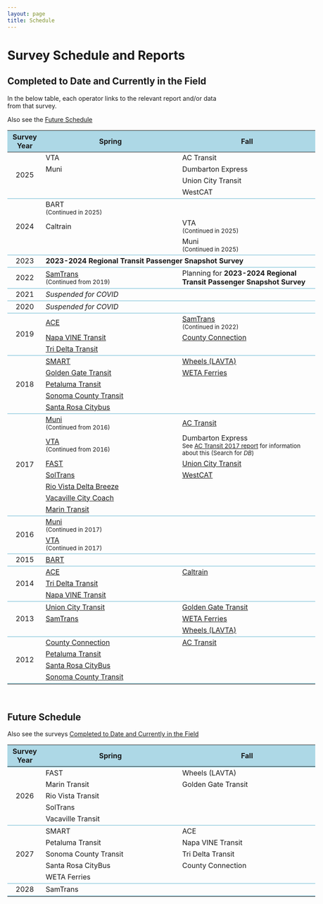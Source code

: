 ```yaml
---
layout: page
title: Schedule
---
```


# Survey Schedule and Reports

## Completed to Date and Currently in the Field

<p>In the below table, each operator links to the relevant report and/or data from that survey.</p>

<p>Also see the <a href="#future-schedule">Future Schedule</a></p>

<table style="table-layout:fixed; width:700px">
 <thead><tr class="header" style="background-color:lightblue;">
   <th style="width:10%">Survey Year</th>
   <th style="width:40%">Spring</th>
   <th style="width:40%">Fall</th>
 </tr></thead>
 <tbody>
  <tr>
    <td rowspan="4" style="text-align:center; vertical-align:middle;">2025</td>
    <td>VTA</td>
    <td>AC Transit</td>
  </tr>
  <tr>
    <td>Muni</td>
    <td>Dumbarton Express</td>
  </tr>
  <tr>
    <td></td>
    <td>Union City Transit</td>
  </tr>
  <tr>
    <td></td>
    <td>WestCAT</td>
  </tr>
  <tr><td colspan="3" style="height=0px; background-color:lightblue; padding:1px"></td></tr>
  <tr>
    <td rowspan="3" style="text-align:center; vertical-align:middle;">2024</td>
    <td colspan="2">BART<br /><small>(Continued in 2025)</small></td>
  </tr>
  <tr>
    <td>Caltrain</td>
    <td>VTA<br /><small>(Continued in 2025)</small></td>
  </tr>
  <tr>
    <td></td>
    <td>Muni<br /><small>(Continued in 2025)</small></td>
  </tr>
  <tr><td colspan="3" style="height=0px; background-color:lightblue; padding:1px"></td></tr>
  <tr>
    <td style="text-align:center; vertical-align:middle;">2023</td>
    <td colspan="2"><strong>2023-2024 Regional Transit Passenger Snapshot Survey</strong></td>
  </tr>
  <tr><td colspan="3" style="height=0px; background-color:lightblue; padding:1px"></td></tr>
  <tr>
    <td style="text-align:center; vertical-align:middle;">2022</td>
    <td><a href="https://mtcdrive.box.com/v/transit-survey-samtrans-2022">SamTrans</a><br /><small>(Continued from 2019)</small></td>
    <td>Planning for <strong>2023-2024 Regional Transit Passenger Snapshot Survey</strong></td>
  </tr>
  <tr><td colspan="3" style="height=0px; background-color:lightblue; padding:1px"></td></tr>
  <tr>
    <td style="text-align:center; vertical-align:middle">2021</td>
    <td colspan="2"><em>Suspended for COVID</em></td>
  </tr>
  <tr><td colspan="3" style="height=0px; background-color:lightblue; padding:1px"></td></tr>
  <tr>
    <td style="text-align:center; vertical-align:middle">2020</td>
    <td colspan="2"><em>Suspended for COVID</em></td>
  </tr>
  <tr><td colspan="3" style="height=0px; background-color:lightblue; padding:1px"></td></tr>
  <tr>
    <td rowspan="3" style="text-align:center; vertical-align:middle">2019</td>
    <td><a href="https://mtcdrive.box.com/v/transit-survey-ace-2019">ACE</a></td>
    <td><a href="https://mtcdrive.box.com/v/transit-survey-samtrans-2022">SamTrans</a><br /><small>(Continued in 2022)</small></td>
  </tr>
  <tr>
    <td><a href="https://mtcdrive.box.com/v/transit-survey-napa-vine-2019">Napa VINE Transit</a></td>
    <td><a href="https://mtcdrive.box.com/v/transit-survey-countyconn-2019">County Connection</a></td>
  </tr>
  <tr>
    <td><a href="https://mtcdrive.box.com/v/transit-survey-tri-delta-2019">Tri Delta Transit</a></td>
    <td></td>
  </tr>
  <tr><td colspan="3" style="height=0px; background-color:lightblue; padding:1px"></td></tr>
  <tr>
    <td rowspan="5" style="text-align:center; vertical-align:middle">2018</td>
    <td><a href="https://mtcdrive.box.com/v/transit-survey-smart-2018">SMART</a></td>
    <td><a href="https://mtcdrive.box.com/v/transit-survey-lavta-2018">Wheels (LAVTA)</a></td>
  </tr>
  <tr>
    <td><a href="https://mtcdrive.box.com/v/transit-survey-ggt-2018">Golden Gate Transit</a></td>
    <td><a href="https://mtcdrive.box.com/v/transit-survey-weta-2018">WETA Ferries</a></td>
  </tr>
  <tr>
    <td><a href="https://mtcdrive.box.com/v/transit-survey-petaluma-2018">Petaluma Transit</a></td>
    <td></td>
  </tr>
  <tr>
    <td><a href="https://mtcdrive.box.com/v/transit-survey-sonoma-2018">Sonoma County Transit</a></td>
    <td></td>
  </tr>
  <tr>
    <td><a href="https://mtcdrive.box.com/v/transit-survey-santa-rosa-2018">Santa Rosa Citybus</a></td>
    <td></td>
  </tr>
  <tr><td colspan="3" style="height=0px; background-color:lightblue; padding:1px"></td></tr>
  <tr>
    <td rowspan="7" style="text-align:center; vertical-align:middle">2017</td>
    <td><a href="https://mtcdrive.box.com/v/transit-survey-muni-2017">Muni</a><br /><small>(Continued from 2016)</small></td>
    <td><a href="https://mtcdrive.box.com/v/transit-survey-actransit-2017">AC Transit</a></td>
  </tr>
  <tr>
    <td><a href="https://mtcdrive.box.com/v/transit-survey-vta-2017">VTA</a><br /><small>(Continued from 2016)</small></td>
    <td>Dumbarton Express<br /><small>See <a href="https://mtcdrive.box.com/v/transit-survey-actransit-2017">AC Transit 2017 report</a> for information about this (Search for <em>DB</em>)</small></td>
  </tr>
  <tr>
    <td><a href="https://mtcdrive.box.com/v/transit-survey-fast-2017">FAST</a></td>
    <td><a href="https://mtcdrive.box.com/v/transit-survey-union-city-2017">Union City Transit</a></td>
  </tr>
  <tr>
    <td><a href="https://mtcdrive.box.com/v/transit-survey-soltrans-2017">SolTrans</a></td>
    <td><a href="https://mtcdrive.box.com/v/transit-survey-westcat-2017">WestCAT</a></td>
  </tr>
  <tr>
    <td><a href="https://mtcdrive.box.com/v/transit-survey-breeze-2017">Rio Vista Delta Breeze</a></td>
    <td></td>
  </tr>
  <tr>
    <td><a href="https://mtcdrive.box.com/v/transit-survey-city-coach-2017">Vacaville City Coach</a></td>
    <td></td>
  </tr>
  <tr>
    <td><a href="https://mtcdrive.box.com/v/transit-survey-marin-2017">Marin Transit</a></td>
    <td></td>
  </tr>
  <tr><td colspan="3" style="height=0px; background-color:lightblue; padding:1px"></td></tr>
  <tr>
    <td rowspan="2" style="text-align:center; vertical-align:middle">2016</td>
    <td colspan="2"><a href="https://mtcdrive.box.com/v/transit-survey-muni-2017">Muni</a><br /><small>(Continued in 2017)</small></td>
  </tr>
  <tr>
    <td colspan="2"><a href="https://mtcdrive.box.com/v/transit-survey-vta-2017">VTA</a><br /><small>(Continued in 2017)</small></td>
  </tr>
  <tr><td colspan="3" style="height=0px; background-color:lightblue; padding:1px"></td></tr>
  <tr>
    <td style="text-align:center; vertical-align:middle">2015</td>
    <td><a href="https://www.bart.gov/about/reports/profile">BART</a></td>
    <td></td>
  </tr>
  <tr><td colspan="3" style="height=0px; background-color:lightblue; padding:1px"></td></tr>
  <tr>
    <td rowspan="3" style="text-align:center; vertical-align:middle">2014</td>
    <td><a href="https://mtcdrive.box.com/v/transit-survey-ACE-2014">ACE</a></td>
    <td><a href="https://mtcdrive.box.com/v/transit-survey-caltrain-2014">Caltrain</a></td>
  </tr>
  <tr>
    <td><a href="https://mtcdrive.box.com/v/transit-survey-tri-delta-2014">Tri Delta Transit</a></td>
    <td></td>
  </tr>
  <tr>
    <td><a href="https://mtcdrive.box.com/v/transit-survey-napa-vine-2014">Napa VINE Transit</a></td>
    <td></td>
  </tr>
  <tr><td colspan="3" style="height=0px; background-color:lightblue; padding:1px"></td></tr>
  <tr>
    <td rowspan="3" style="text-align:center; vertical-align:middle">2013</td>
    <td><a href="https://mtcdrive.box.com/v/transit-survey-union-city-2013">Union City Transit</a></td>
    <td><a href="https://mtcdrive.box.com/v/transit-survey-ggt-2013">Golden Gate Transit</a></td>
  </tr>
  <tr>
    <td><a href="https://mtcdrive.box.com/v/transit-survey-samtrans-2013">SamTrans</a></td>
    <td><a href="https://mtcdrive.box.com/v/transit-survey-weta-2013">WETA Ferries</a></td>
  </tr>
  <tr>
    <td></td>
    <td><a href="https://mtcdrive.box.com/v/transit-survey-lavta-2013">Wheels (LAVTA)</a></td>
  </tr>
  <tr><td colspan="3" style="height=0px; background-color:lightblue; padding:1px"></td></tr>
  <tr>
    <td rowspan="4" style="text-align:center; vertical-align:middle">2012</td>
    <td><a href="https://mtcdrive.box.com/v/transit-survey-countyconn-2012">County Connection</a></td>
    <td><a href="https://mtcdrive.box.com/v/transit-survey-actransit-2012">AC Transit</a></td>
  </tr>
  <tr>
    <td><a href="https://mtcdrive.box.com/v/transit-survey-petaluma-2012">Petaluma Transit</a></td>
    <td></td>
  </tr>
  <tr>
    <td><a href="https://mtcdrive.box.com/v/transit-survey-santa-rosa-2012">Santa Rosa CityBus</a></td>
    <td></td>
  </tr>
  <tr>
    <td><a href="https://mtcdrive.box.com/v/transit-survey-sonoma-2012">Sonoma County Transit</a></td>
    <td></td>
  </tr>
  <tr><td colspan="3" style="height=0px; background-color:lightblue; padding:1px"></td></tr>
 </tbody>
</table>

<br/>

## Future Schedule

Also see the surveys [Completed to Date and Currently in the Field](#completed-to-date-and-currently-in-the-field)

<table style="table-layout:fixed; width:700px">
 <thead><tr class="header" style="background-color:lightblue;">
   <th style="width:10%">Survey Year</th>
   <th style="width:40%">Spring</th>
   <th style="width:40%">Fall</th>
 </tr></thead>
 <tbody>
  <tr><td colspan="3" style="height=0px; background-color:lightblue; padding:1px"></td></tr>
  <tr>
    <td rowspan="5" style="text-align:center; vertical-align:middle;">2026</td>
    <td>FAST</td>
    <td>Wheels (LAVTA)</td>
  </tr>
  <tr>
    <td>Marin Transit</td>
    <td>Golden Gate Transit</td>
  </tr>
  <tr>
    <td>Rio Vista Transit</td>
    <td></td>
  </tr>
  <tr>
    <td>SolTrans</td>
    <td></td>
  </tr>
  <tr>
    <td>Vacaville Transit</td>
    <td></td>
  </tr>
  <tr><td colspan="3" style="height=0px; background-color:lightblue; padding:1px"></td></tr>
  <tr>
    <td rowspan="5" style="text-align:center; vertical-align:middle;">2027</td>
    <td>SMART</td>
    <td>ACE</td>
  </tr>
  <tr>
    <td>Petaluma Transit</td>
    <td>Napa VINE Transit</td>
  </tr>
  <tr>
    <td>Sonoma County Transit</td>
    <td>Tri Delta Transit</td>
  </tr>
  <tr>
    <td>Santa Rosa CityBus</td>
    <td>County Connection</td>
  </tr>
  <tr>
    <td>WETA Ferries</td>
    <td></td>
  </tr>
  <tr><td colspan="3" style="height=0px; background-color:lightblue; padding:1px"></td></tr>
  <tr>
    <td rowspan="1" style="text-align:center; vertical-align:middle;">2028</td>
    <td>SamTrans</td>
    <td></td>
  </tr>
  <tr><td colspan="3" style="height=0px; background-color:lightblue; padding:1px"></td></tr>
 </tbody>
</table>
